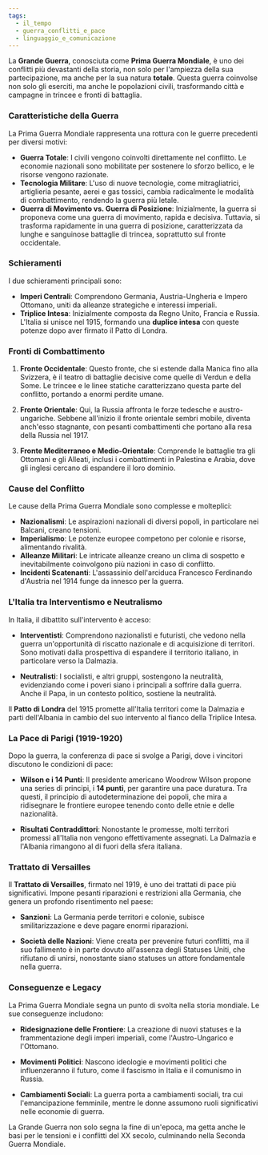 ```yaml
---
tags:
  - il_tempo
  - guerra_conflitti_e_pace
  - linguaggio_e_comunicazione
---
```


La **Grande Guerra**, conosciuta come **Prima Guerra Mondiale**, è uno dei conflitti più devastanti della storia, non solo per l'ampiezza della sua partecipazione, ma anche per la sua natura **totale**. Questa guerra coinvolse non solo gli eserciti, ma anche le popolazioni civili, trasformando città e campagne in trincee e fronti di battaglia.

### Caratteristiche della Guerra

La Prima Guerra Mondiale rappresenta una rottura con le guerre precedenti per diversi motivi:

- **Guerra Totale**: I civili vengono coinvolti direttamente nel conflitto. Le economie nazionali sono mobilitate per sostenere lo sforzo bellico, e le risorse vengono razionate.
- **Tecnologia Militare**: L'uso di nuove tecnologie, come mitragliatrici, artiglieria pesante, aerei e gas tossici, cambia radicalmente le modalità di combattimento, rendendo la guerra più letale.
- **Guerra di Movimento vs. Guerra di Posizione**: Inizialmente, la guerra si proponeva come una guerra di movimento, rapida e decisiva. Tuttavia, si trasforma rapidamente in una guerra di posizione, caratterizzata da lunghe e sanguinose battaglie di trincea, soprattutto sul fronte occidentale.

### Schieramenti

I due schieramenti principali sono:

- **Imperi Centrali**: Comprendono Germania, Austria-Ungheria e Impero Ottomano, uniti da alleanze strategiche e interessi imperiali.
- **Triplice Intesa**: Inizialmente composta da Regno Unito, Francia e Russia. L'Italia si unisce nel 1915, formando una **duplice intesa** con queste potenze dopo aver firmato il Patto di Londra.

### Fronti di Combattimento

1. **Fronte Occidentale**: Questo fronte, che si estende dalla Manica fino alla Svizzera, è il teatro di battaglie decisive come quelle di Verdun e della Some. Le trincee e le linee statiche caratterizzano questa parte del conflitto, portando a enormi perdite umane.
   
2. **Fronte Orientale**: Qui, la Russia affronta le forze tedesche e austro-ungariche. Sebbene all'inizio il fronte orientale sembri mobile, diventa anch'esso stagnante, con pesanti combattimenti che portano alla resa della Russia nel 1917.

3. **Fronte Mediterraneo e Medio-Orientale**: Comprende le battaglie tra gli Ottomani e gli Alleati, inclusi i combattimenti in Palestina e Arabia, dove gli inglesi cercano di espandere il loro dominio.

### Cause del Conflitto

Le cause della Prima Guerra Mondiale sono complesse e molteplici:

- **Nazionalismi**: Le aspirazioni nazionali di diversi popoli, in particolare nei Balcani, creano tensioni.
- **Imperialismo**: Le potenze europee competono per colonie e risorse, alimentando rivalità.
- **Alleanze Militari**: Le intricate alleanze creano un clima di sospetto e inevitabilmente coinvolgono più nazioni in caso di conflitto.
- **Incidenti Scatenanti**: L'assassinio dell'arciduca Francesco Ferdinando d'Austria nel 1914 funge da innesco per la guerra.

### L'Italia tra Interventismo e Neutralismo

In Italia, il dibattito sull'intervento è acceso:

- **Interventisti**: Comprendono nazionalisti e futuristi, che vedono nella guerra un'opportunità di riscatto nazionale e di acquisizione di territori. Sono motivati dalla prospettiva di espandere il territorio italiano, in particolare verso la Dalmazia.
  
- **Neutralisti**: I socialisti, e altri gruppi, sostengono la neutralità, evidenziando come i poveri siano i principali a soffrire dalla guerra. Anche il Papa, in un contesto politico, sostiene la neutralità.

Il **Patto di Londra** del 1915 promette all'Italia territori come la Dalmazia e parti dell'Albania in cambio del suo intervento al fianco della Triplice Intesa.

### La Pace di Parigi (1919-1920)

Dopo la guerra, la conferenza di pace si svolge a Parigi, dove i vincitori discutono le condizioni di pace:

- **Wilson e i 14 Punti**: Il presidente americano Woodrow Wilson propone una series di principi, i **14 punti**, per garantire una pace duratura. Tra questi, il principio di autodeterminazione dei popoli, che mira a ridisegnare le frontiere europee tenendo conto delle etnie e delle nazionalità.
  
- **Risultati Contraddittori**: Nonostante le promesse, molti territori promessi all'Italia non vengono effettivamente assegnati. La Dalmazia e l'Albania rimangono al di fuori della sfera italiana.

### Trattato di Versailles

Il **Trattato di Versailles**, firmato nel 1919, è uno dei trattati di pace più significativi. Impone pesanti riparazioni e restrizioni alla Germania, che genera un profondo risentimento nel paese:

- **Sanzioni**: La Germania perde territori e colonie, subisce smilitarizzazione e deve pagare enormi riparazioni.
  
- **Società delle Nazioni**: Viene creata per prevenire futuri conflitti, ma il suo fallimento è in parte dovuto all'assenza degli Statuses Uniti, che rifiutano di unirsi, nonostante siano statuses un attore fondamentale nella guerra.

### Conseguenze e Legacy

La Prima Guerra Mondiale segna un punto di svolta nella storia mondiale. Le sue conseguenze includono:

- **Ridesignazione delle Frontiere**: La creazione di nuovi statuses e la frammentazione degli imperi imperiali, come l'Austro-Ungarico e l'Ottomano.
  
- **Movimenti Politici**: Nascono ideologie e movimenti politici che influenzeranno il futuro, come il fascismo in Italia e il comunismo in Russia.

- **Cambiamenti Sociali**: La guerra porta a cambiamenti sociali, tra cui l'emancipazione femminile, mentre le donne assumono ruoli significativi nelle economie di guerra.

La Grande Guerra non solo segna la fine di un'epoca, ma getta anche le basi per le tensioni e i conflitti del XX secolo, culminando nella Seconda Guerra Mondiale.
